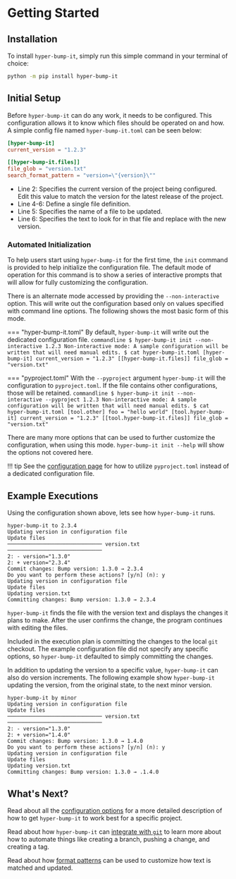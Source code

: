 # Getting Started

## Installation

To install `hyper-bump-it`, simply run this simple command in your terminal of choice:

```bash
python -m pip install hyper-bump-it
```

## Initial Setup

Before `hyper-bump-it` can do any work, it needs to be configured. This configuration allows it to
know which files should be operated on and how. A simple config file named `hyper-bump-it.toml` can
be seen below:

```toml linenums="1"
[hyper-bump-it]
current_version = "1.2.3"

[[hyper-bump-it.files]]
file_glob = "version.txt"
search_format_pattern = "version=\"{version}\""
```

* Line 2: Specifies the current version of the project being configured. Edit this value to match
    the version for the latest release of the project.
* Line 4-6: Define a single file definition.
* Line 5: Specifies the name of a file to be updated.
* Line 6: Specifies the text to look for in that file and replace with the new version.

### Automated Initialization

To help users start using `hyper-bump-it` for the first time, the `init` command is provided to
help initialize the configuration file. The default mode of operation for this command is to show a
series of interactive prompts that will allow for fully customizing the configuration.

There is an alternate mode accessed by providing the `--non-interactive` option. This will write
out the configuration based only on values specified with command line options. The following shows
the most basic form of this mode.

=== "hyper-bump-it.toml"
    By default, `hyper-bump-it` will write out the dedicated configuration file.
    ```commandline
    $ hyper-bump-it init --non-interactive 1.2.3
    Non-interactive mode: A sample configuration will be written that will need manual edits.
    $ cat hyper-bump-it.toml
    [hyper-bump-it]
    current_version = "1.2.3"
    [[hyper-bump-it.files]]
    file_glob = "version.txt"
    ```

=== "pyproject.toml"
    With the `--pyproject` argument `hyper-bump-it` will the configuration to `pyproject.toml`.
    If the file contains other configurations, those will be retained.
    ```commandline
    $ hyper-bump-it init --non-interactive --pyproject 1.2.3
    Non-interactive mode: A sample configuration will be written that will need manual edits.
    $ cat hyper-bump-it.toml
    [tool.other]
    foo = "hello world"
    [tool.hyper-bump-it]
    current_version = "1.2.3"
    [[tool.hyper-bump-it.files]]
    file_glob = "version.txt"
    ```

There are many more options that can be used to further customize the configuration, when using
this mode. `hyper-bump-it init --help` will show the options not covered here.

!!! tip
    See the [configuration page][configuration] for how to utilize `pyproject.toml` instead of a
    dedicated configuration file.

## Example Executions

Using the configuration shown above, lets see how `hyper-bump-it` runs.

```commandline
hyper-bump-it to 2.3.4
Updating version in configuration file
Update files
────────────────────────────── version.txt ──────────────────────────────
2: - version="1.3.0"
2: + version="2.3.4"
Commit changes: Bump version: 1.3.0 → 2.3.4
Do you want to perform these actions? [y/n] (n): y
Updating version in configuration file
Update files
Updating version.txt
Committing changes: Bump version: 1.3.0 → 2.3.4
```

`hyper-bump-it` finds the file with the version text and displays the changes it plans to make.
After the user confirms the change, the program continues with editing the files.

Included in the execution plan is committing the changes to the local `git` checkout. The example
configuration file did not specify any specific options, so `hyper-bump-it` defaulted to simply
committing the changes.

In addition to updating the version to a specific value, `hyper-bump-it` can also do version
increments. The following example show `hyper-bump-it` updating the version, from the original
state, to the next minor version.

```commandline
hyper-bump-it by minor
Updating version in configuration file
Update files
────────────────────────────── version.txt ──────────────────────────────
2: - version="1.3.0"
2: + version="1.4.0"
Commit changes: Bump version: 1.3.0 → 1.4.0
Do you want to perform these actions? [y/n] (n): y
Updating version in configuration file
Update files
Updating version.txt
Committing changes: Bump version: 1.3.0 → .1.4.0
```

## What's Next?

Read about all the [configuration options][configuration] for a more detailed description of how to
get `hyper-bump-it` to work best for a specific project.

Read about how `hyper-bump-it` can [integrate with `git`][git-integration] to learn more about how
to automate things like creating a branch, pushing a change, and creating a tag.

Read about how [format patterns][format-patterns] can be used to customize how text is matched and
updated.

[configuration]: usage-guide/configuration.md
[git-integration]: usage-guide/git-integration.md
[format-patterns]: usage-guide/format-patterns.md
